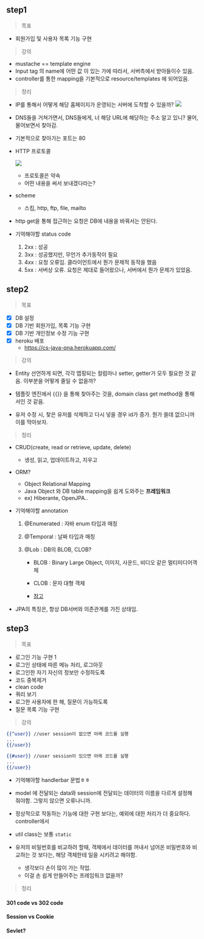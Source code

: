 ## step1

> 목표

- 회원가입 및 사용자 목록 기능 구현



> 강의

- mustache == template engine
- Input tag 의 name에 어떤 값 이 있는 가에 따라서, 서버측에서 받아들이수 있음.
- controller를 통한 mapping을 기본적으로 resource/templates 에 되어있음.



> 정리

- IP를 통해서 어떻게 해당 홈페이지가 운영되는 서버에 도착할 수 있을까?
  ![](https://firebasestorage.googleapis.com/v0/b/nextstep-real.appspot.com/o/lesson-attachments%2F-KpOwxr2PBZkaRejxU49%2Fclient-server2.PNG?alt=media&token=882a86cb-3af0-4bf7-957b-e915e9bebdc3)

- DNS들을 거쳐가면서, DNS들에게, 너 해당 URL에 해당하는 주소 알고 있니? 물어, 물어보면서 찾아감.
- 기본적으로 찾아가는 포트는 80



- HTTP 프로토콜

  ![](https://www3.ntu.edu.sg/home/ehchua/programming/webprogramming/images/HTTP_Steps.png)

  - 프로토콜은 약속
  - 어떤 내용을 써서 보내겠다라는?

- scheme

  - 스킴, http, ftp, file, mailto

- http get을 통해 접근하는 요청은 DB에 내용을 바꿔서는 안된다.

- 기억해야할 status code

  1. 2xx : 성공
  2. 3xx : 성공했지만, 무언가 추가동작이 필요
  3. 4xx : 요청 오류임. 클라이언트에서 뭔가 문제적 동작을 했음
  4. 5xx : 서버상 오류. 요청은 제대로 들어왔으나, 서버에서 뭔가 문제가 있었음.



## step2

> 목표

- [x] DB 설정
- [x] DB 기반 회원가입, 목록 기능 구현
- [x] DB 기반 개인정보 수정 기능 구현
- [x] heroku 배포
  - https://cs-java-qna.herokuapp.com/



> 강의

- Entity 선언하게 되면, 각각 맵핑되는 컬럼마나 setter, getter가 모두 필요한 것 같음. 이부분을 어떻게 줄일 수 없을까?

- 템플릿 엔진에서 {{}} 을 통해 찾아주는 것을, domain class get method을 통해서인 것 같음.

- 유저 수정 시, 찾은 유저를 삭제하고 다시 넣을 경우 id가 증가. 뭔가 쓸데 없으니까 이를 막아보자.



> 정리

- CRUD(create, read or retrieve, update, delete)
  - 생성, 읽고, 업데이트하고, 지우고
- ORM?
  - Object Relational Mapping
  - Java Object 와 DB table mapping을 쉽게 도와주는 **프레임워크**
  - ex) Hiberante, OpenJPA..

- 기억해야할 annotation

  1. @Enumerated : 자바 enum 타입과 매칭

  2. @Temporal : 날짜 타입과 매칭

  3. @Lob : DB의 BLOB, CLOB?

     - BLOB : Binary Large Object, 이미지, 사운드, 비디오 같은 멀티미디어객체
     - CLOB : 문자 대형 객체 

     - [참고](https://stepping.tistory.com/30)

- JPA의 특징은, 항상 DB서버와 의존관계를 가진 상태임.





## step3

> 목표

- 로그인 기능 구현 1
- 로그인 상태에 따른 메뉴 처리, 로그아웃
- 로그인한 자기 자신의 정보만 수정하도록
- 코드 중복제거
- clean code
- 쿼리 보기
- 로그한 사용자에 한 해, 질문이 가능하도록
- 질문 목록 기능 구현



> 강의

```handlebars
{{^user}} //user session이 없으면 아래 코드를 실행
...
{{/user}}

{{#user}} //user session이 있으면 아래 코드를 실행
...
{{/user}}
```

- 기억해야할 handlerbar 문법ㅎㅎ

- model 에 전달되는 data와 session에 전달되는 데이터의 이름을 다르게 설정해 줘야함. 그렇지 않으면 오류나니까.

- 정상적으로 작동하는 기능에 대한 구현 보다는, 예외에 대한 처리가 더 중요하다. controller에서
- util class는 보통 `static` 

- 유저의 비밀번호를 비교하려 할때, 객체에서 데이터를 꺼내서 넘어온 비밀번호와 비교하는 것 보다는, 해당 객체한테 일을 시키려고 해야함.
  - 생각보다 손이 많이 가는 작업.
  - 이걸 손 쉽게 만들어주는 프레임워크 없을까?







> 정리

#### 301 code vs 302 code



#### Session vs Cookie



#### Sevlet?


